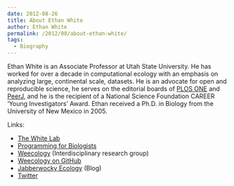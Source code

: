 ```yaml
---
date: 2012-08-26
title: About Ethan White
author: Ethan White
permalink: /2012/08/about-ethan-white/
tags:
  - Biography
---
```

Ethan White is an Associate Professor at Utah State University. He has worked for over a decade in computational ecology with an emphasis on analyzing large, continental scale, datasets. He is an advocate for open and reproducible science, he serves on the editorial boards of [PLOS ONE][1] and [PeerJ][2], and he is the recipient of a National Science Foundation CAREER &#8216;Young Investigators&#8217; Award. Ethan received a Ph.D. in Biology from the University of New Mexico in 2005.

Links:

*   [The White Lab][3]
*   [Programming for Biologists][4]
*   [Weecology][5] (Interdisciplinary research group)
*   [Weecology on GitHub][6]
*   [Jabberwocky Ecology][7] (Blog)
*   [Twitter][8]

 [1]: http://www.plosone.org
 [2]: http://peerj.com
 [3]: http://whitelab.weecology.org
 [4]: http://www.programmingforbiologists.org
 [5]: http://weecology.org
 [6]: http://github.com/weecology
 [7]: http://jabberwocky.weecology.org
 [8]: http://twitter.com/ethanwhite
